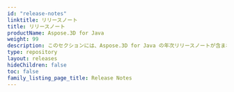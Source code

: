 ```yaml
---
id: "release-notes"
linktitle: リリースノート
title: リリースノート
productName: Aspose.3D for Java
weight: 99
description: このセクションには、Aspose.3D for Java の年次リリースノートが含まれています。これらのリリースノートでは、現在のバージョンで修正された問題のリストと、公開されている API および動作の変更点について説明します。
type: repository
layout: releases
hideChildren: false
toc: false
family_listing_page_title: Release Notes
---
```


